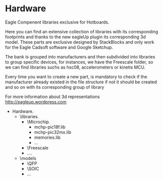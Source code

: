 Hardware
========

Eagle Compenent libraries exclusive for Hotboards.

Here you can find an extensive collection of libraries with 
its corresponding footprints and thanks to the new eagleUp 
plugin its corresponding 3d model. These parts are exclusive designed by
StackBlocks and only work for the Eagle Cadsoft software and Google Sketchup.

The bank is grouped into manufacturers and then subdivided into
libraries to group specific devices, for instances, we have the
Freescale folder, so we can find libraries suchs as hsc08,
accelerometers or kinetis MCU.

Every time you want to create a new part, is mandatory to check 
if the manufacturer already existed in the file structure if not
it should be created and so on with its corresponding group of 
library

For more information about 3d representations
http://eagleup.wordpress.com 

+ Hardware.
  + \libraries.
    + \Microchip.
      + mchp-pic18f.lib<br>
      + mchp-pic32mx.lib<br>
      + memories.lib<br>
      + ...
    + \Freescale
    + ....
  + \models
      + \QFP
      + \SOIC
      + ...
      
